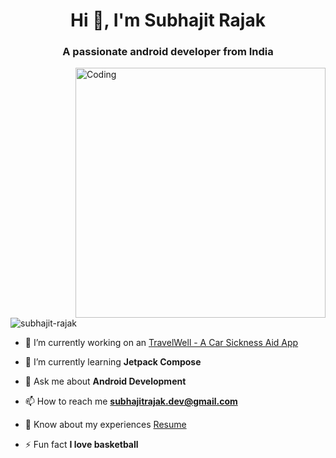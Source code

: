 <h1 align="center">Hi 👋, I'm Subhajit Rajak</h1>
<h3 align="center">A passionate android developer from India</h3>
<img align="right" alt="Coding" width="400" src="https://leetcard.jacoblin.cool/subhajitrajak?theme=dark&font=Be%20Vietnam%20Pro&ext=heatmap">

<p align="left"> <img src="https://komarev.com/ghpvc/?username=subhajit-rajak&label=Profile%20views&color=0e75b6&style=flat" alt="subhajit-rajak" /> </p>


- 🔭 I’m currently working on an [TravelWell - A Car Sickness Aid App](https://github.com/subhajit-rajak/travelwell)

- 🌱 I’m currently learning **Jetpack Compose**

- 💬 Ask me about **Android Development**

- 📫 How to reach me **subhajitrajak.dev@gmail.com**

- 📄 Know about my experiences [Resume](https://drive.google.com/file/d/1m1IDBzvroQ26Yx5yhpjLDe40q9qR8Akc/view?usp=sharing)

- ⚡ Fun fact **I love basketball**

